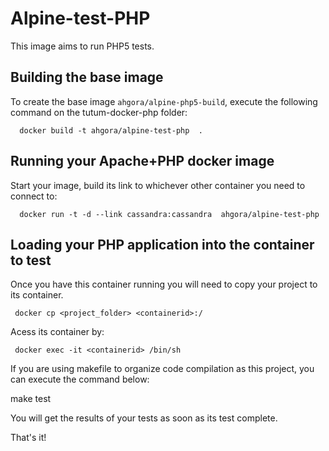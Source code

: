 Alpine-test-PHP
===================


This image aims to run PHP5 tests.



Building the base image
-----------------------

To create the base image `ahgora/alpine-php5-build`, execute the following command on the tutum-docker-php folder:

      docker build -t ahgora/alpine-test-php  .


Running your Apache+PHP docker image
------------------------------------

Start your image, build its link to whichever other container you need to connect to:

      docker run -t -d --link cassandra:cassandra  ahgora/alpine-test-php


Loading your PHP application into the container to test
--------------------------------------------------------


Once you have this container running you will need to copy your project to its container.


     docker cp <project_folder> <containerid>:/


Acess its container by:


     docker exec -it <containerid> /bin/sh


If you are using makefile to organize code compilation as this project, you can execute the command below:


make test

You will get the results of your tests as soon as its test complete.


That's it!

